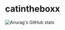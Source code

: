 # catintheboxx
![Anurag's GitHub stats](https://github-readme-stats.vercel.app/api?username=catintheboxx&theme=dark&show_icons=true)
